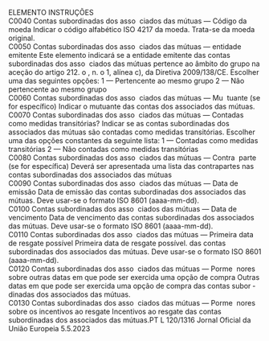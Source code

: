  
ELEMENTO  INSTRUÇÕES  
C0040  Contas subordinadas dos asso ­
ciados das mútuas — Código 
da moeda  Indicar o código alfabético ISO 4217 da moeda. Trata-se da moeda original.  
C0050  Contas subordinadas dos asso ­
ciados das mútuas — entidade 
emitente  Este elemento indicará se a entidade emitente das contas subordinadas dos asso ­
ciados das mútuas pertence ao âmbito do grupo na aceção do artigo 212.  o , 
n.  o 1, alínea c), da Diretiva 2009/138/CE. Escolher uma das seguintes opções: 
1 — Pertencente ao mesmo grupo 
2 — Não pertencente ao mesmo grupo  
C0060  Contas subordinadas dos asso ­
ciados das mútuas — Mu ­
tuante (se for específico)  Indicar o mutuante das contas dos associados das mútuas.  
C0070  Contas subordinadas dos asso ­
ciados das mútuas — Contadas 
como medidas transitórias?  Indicar se as contas subordinadas dos associados das mútuas são contadas como 
medidas transitórias. 
Escolher uma das opções constantes da seguinte lista: 
1 — Contadas como medidas transitórias 
2 — Não contadas como medidas transitórias  
C0080  Contas subordinadas dos asso ­
ciados das mútuas — Contra ­
parte (se for específica)  Deverá ser apresentada uma lista das contrapartes nas contas subordinadas dos 
associados das mútuas  
C0090  Contas subordinadas dos asso ­
ciados das mútuas — Data de 
emissão  Data de emissão das contas subordinadas dos associados das mútuas. Deve usar-se 
o formato ISO 8601 (aaaa-mm-dd).  
C0100  Contas subordinadas dos asso ­
ciados das mútuas — Data de 
vencimento  Data de vencimento das contas subordinadas dos associados das mútuas. Deve 
usar-se o formato ISO 8601 (aaaa-mm-dd).  
C0110  Contas subordinadas dos asso ­
ciados das mútuas — Primeira 
data de resgate possível  Primeira data de resgate possível. das contas subordinadas dos associados das 
mútuas. Deve usar-se o formato ISO 8601 (aaaa-mm-dd).  
C0120  Contas subordinadas dos asso ­
ciados das mútuas — Porme ­
nores sobre outras datas em 
que pode ser exercida uma 
opção de compra  Outras datas em que pode ser exercida uma opção de compra das contas subor ­
dinadas dos associados das mútuas.  
C0130  Contas subordinadas dos asso ­
ciados das mútuas — Porme ­
nores sobre os incentivos ao 
resgate  Incentivos ao resgate das contas subordinadas dos associados das mútuas.PT  L 120/1316 Jornal Oficial da União Europeia 5.5.2023